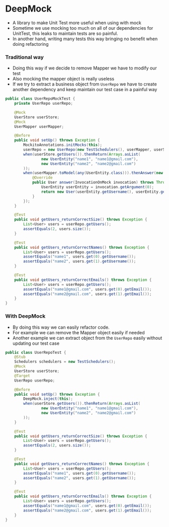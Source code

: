 # DeepMock
- A library to make Unit Test more useful when using with mock
- Sometime we use mocking too much on all of our dependencies for UnitTest, this leaks to maintain tests are so painful. 
- In another hand, writing many tests this way bringing no benefit when doing refactoring

### Traditional way
- Doing this way if we decide to remove Mapper we have to modify our test
- Also mocking the mapper object is really useless
- If we try to extract a business object from `UserRepo` we have to create another dependency and keep maintain our test case in a painful way

```java
public class UserRepoMockTest {
    private UserRepo userRepo;

    @Mock
    UserStore userStore;
    @Mock
    UserMapper userMapper;

    @Before
    public void setUp() throws Exception {
        MockitoAnnotations.initMocks(this);
        userRepo = new UserRepo(new TestSchedulers(), userMapper, userStore);
        when(userStore.getUsers()).thenReturn(Arrays.asList(
                new UserEntity("name1", "name1@gmail.com"),
                new UserEntity("name2", "name2@gmail.com")
        ));
        when(userMapper.toModel(any(UserEntity.class))).thenAnswer(new Answer<User>() {
            @Override
            public User answer(InvocationOnMock invocation) throws Throwable {
                UserEntity userEntity = invocation.getArgument(0);
                return new User(userEntity.getUsername(), userEntity.getEmail());
            }
        });
    }

    @Test
    public void getUsers_returnCorrectSize() throws Exception {
        List<User> users = userRepo.getUsers();
        assertEquals(2, users.size());
    }

    @Test
    public void getUsers_returnCorrectNames() throws Exception {
        List<User> users = userRepo.getUsers();
        assertEquals("name1", users.get(0).getUsername());
        assertEquals("name2", users.get(1).getUsername());
    }

    @Test
    public void getUsers_returnCorrectEmails() throws Exception {
        List<User> users = userRepo.getUsers();
        assertEquals("name1@gmail.com", users.get(0).getEmail());
        assertEquals("name2@gmail.com", users.get(1).getEmail());
    }
}
```

### With DeepMock
- By doing this way we can easily refactor code. 
- For example we can remove the Mapper object easily if needed
- Another example we can extract object from the `UserRepo` easily without updating our test case

```java
public class UserRepoTest {
    @Stub
    Schedulers schedulers = new TestSchedulers();
    @Mock
    UserStore userStore;
    @Target
    UserRepo userRepo;

    @Before
    public void setUp() throws Exception {
        DeepMock.inject(this);
        when(userStore.getUsers()).thenReturn(Arrays.asList(
                new UserEntity("name1", "name1@gmail.com"),
                new UserEntity("name2", "name2@gmail.com")
        ));
    }

    @Test
    public void getUsers_returnCorrectSize() throws Exception {
        List<User> users = userRepo.getUsers();
        assertEquals(2, users.size());
    }

    @Test
    public void getUsers_returnCorrectNames() throws Exception {
        List<User> users = userRepo.getUsers();
        assertEquals("name1", users.get(0).getUsername());
        assertEquals("name2", users.get(1).getUsername());
    }

    @Test
    public void getUsers_returnCorrectEmails() throws Exception {
        List<User> users = userRepo.getUsers();
        assertEquals("name1@gmail.com", users.get(0).getEmail());
        assertEquals("name2@gmail.com", users.get(1).getEmail());
    }
}
```
